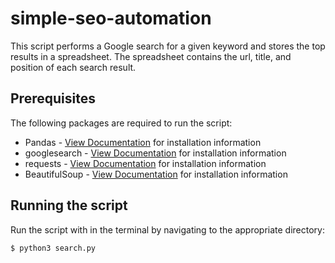 # simple-seo-automation

This script performs a Google search for a given keyword and stores the top results in a spreadsheet. The spreadsheet contains the url, title, and position of each search result.

## Prerequisites
The following packages are required to run the script:
* Pandas - [View Documentation](https://pandas.pydata.org/) for installation information
* googlesearch - [View Documentation](https://pypi.org/project/google/#description) for installation information
* requests - [View Documentation](https://realpython.com/python-requests/) for installation information
* BeautifulSoup - [View Documentation](https://www.crummy.com/software/BeautifulSoup/bs4/doc/) for installation information

## Running the script
Run the script with in the terminal by navigating to the appropriate directory:
```
$ python3 search.py
```
